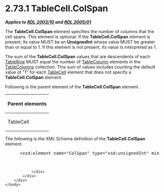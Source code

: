 <html dir="LTR" xmlns:mshelp="http://msdn.microsoft.com/mshelp" xmlns:ddue="http://ddue.schemas.microsoft.com/authoring/2003/5" xmlns:xlink="http://www.w3.org/1999/xlink" xmlns:tool="http://www.microsoft.com/tooltip">
    <head>
        <meta http-equiv="Content-Type" content="text/html; CHARSET=utf-8"></meta>
        <meta name="save" content="history"></meta>
        <title>2.73.1 TableCell.ColSpan</title>
        <xml>
            <mshelp:toctitle title="2.73.1 TableCell.ColSpan"></mshelp:toctitle>
            <mshelp:rltitle title="[MS-RDL]: TableCell.ColSpan"></mshelp:rltitle>
            <mshelp:keyword index="A" term="fce2a4e0-2c29-4db6-a31e-05c703527cda"></mshelp:keyword>
            <mshelp:attr name="DCSext.ContentType" value="open specification"></mshelp:attr>
            <mshelp:attr name="AssetID" value="fce2a4e0-2c29-4db6-a31e-05c703527cda"></mshelp:attr>
            <mshelp:attr name="TopicType" value="kbRef"></mshelp:attr>
            <mshelp:attr name="DCSext.Title" value="[MS-RDL]: TableCell.ColSpan" />
        </xml>
    </head>
    <body>
        <div id="header">
            <h1 class="heading">2.73.1 TableCell.ColSpan</h1>
        </div>
        <div id="mainSection">
            <div id="mainBody">
                <div id="allHistory" class="saveHistory"></div>
                <div id="sectionSection0" class="section" name="collapseableSection">
                    

<p><b><i>Applies to </i></b><a href="a7e2ad00-07c8-4f6d-80ab-3ad55df7b233.htm"><b><i>RDL 2003/10</i></b></a><b>
<i>and </i></b><a href="3ebe2912-4958-4832-b391-cad1f5e13338.htm"><b><i>RDL 2005/01</i></b></a></p>

<p>The <b>TableCell.ColSpan</b> element specifies the number of
columns that the cell spans. This element is optional. If the <b>TableCell.ColSpan</b>
element is present, its value MUST be an <b>UnsignedInt</b> whose value MUST be
greater than or equal to 1. If this element is not present, its value is
interpreted as 1.</p>

<p>The sum of the <b>TableCell.ColSpan</b> values that are
descendents of each <a href="839c6688-01b5-4468-a398-49a7a4ce5eed.htm">TableRow</a>
MUST equal the number of <a href="b7098352-0939-46b5-ac72-54ab5a113711.htm">TableColumn</a>
elements in the <a href="b17c8664-e7b1-433a-ba80-eaf8574c38ff.htm">TableColumns</a>
collection. This sum of values includes counting the default value of
&quot;1&quot; for each <a href="082c9edd-8a19-40de-b4db-87c9b8de13a2.htm">TableCell</a>
element that does not specify a <b>TableCell.ColSpan</b> element.</p>

<p>Following is the parent element of the <b>TableCell.ColSpan</b>
element.</p>

<table>
 <thead>
  <tr>
   <th>
   <p>Parent elements</p>
   </th>
  </tr>
 </thead>
 <tr>
  <td>
  <p>TableCell</p>
  </td>
 </tr>
</table>

<p>The following is the XML Schema definition of the <b>TableCell.ColSpan</b>
element.           </p>

<dl>
<dd>
<div><pre> &lt;xsd:element name=&quot;ColSpan&quot; type=&quot;xsd:unsignedInt&quot; minOccurs=&quot;0&quot; /&gt;
  
  
</pre></div>
</dd></dl>


                </div>
            </div>
        </div>
    </body>
</html>